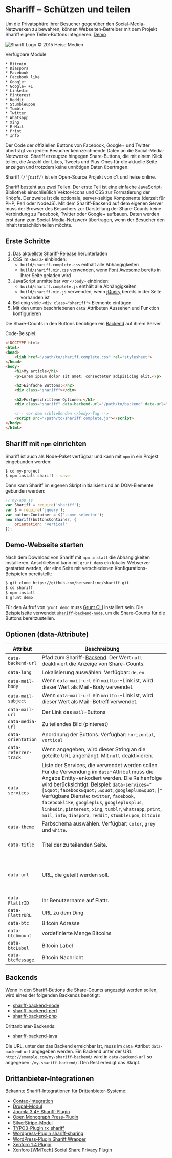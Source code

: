 # Shariff – Schützen und teilen

Um die Privatsphäre ihrer Besucher gegenüber den Social-Media-Netzwerken zu bewahren, können Webseiten-Betreiber mit dem Projekt Shariff eigene Teilen-Buttons integrieren.  [Demo](http://craiq.github.io/shariff/)

![Shariff Logo © 2015 Heise Medien](http://www.heise.de/icons/ho/shariff-logo.png)

Verfügbare Module

    * Bitcoin
    * Diaspora
    * Facebook
    * Facebook like
    * Google+
    * Google+ +1
    * Linkedin
    * Pinterest
    * Reddit
    * Stumbleupon
    * Tumblr
    * Twitter
    * Whatsapp
    * Xing
    * E-Mail
    * Print
    * Info

Der Code der offiziellen Buttons von Facebook, Google+ und Twitter überträgt von jedem Besucher kennzeichnende Daten an die Social-Media-Netzwerke. Shariff erzeugtze hingegen Share-Buttons, die mit einem Klick teilen, die Anzahl der Likes, Tweets und Plus-Ones für die aktuelle Seite anzeigen und trotzdem keine unnötigen Daten übertragen.

Shariff `(/ˈʃɛɹɪf/)` ist ein Open-Source Projekt von c't und heise online.

Shariff besteht aus zwei Teilen. Der erste Teil ist eine einfache JavaScript-Bibliothek einschließlich Vektor-Icons und CSS zur Formatierung der Knöpfe. Der zweite ist die optionale, server-seitige Komponente (derzeit für PHP, Perl oder NodeJS). Mit dem Shariff-Backend auf dem eigenen Server muss der Browser des Besuchers zur Darstellung der Share-Counts keine Verbindung zu Facebook, Twitter oder Google+ aufbauen. Daten werden erst dann zum Social-Media-Netzwerk übertragen, wenn der Besucher den Inhalt tatsächlich teilen möchte.

## Erste Schritte

1. Das [aktuellste Shariff-Release](https://github.com/heiseonline/shariff/releases/latest) herunterladen
2.  CSS im `<head>` einbinden:
    * `build/shariff.complete.css` enthält alle Abhängigkeiten
    * `build/shariff.min.css` verwenden, wenn [Font Awesome](https://github.com/FortAwesome/Font-Awesome) bereits in Ihrer Seite geladen wird
3. JavaScript unmittelbar vor `</body>` einbinden:
    * `build/shariff.complete.js` enthält alle Abhängigkeiten
    * `build/shariff.min.js` verwenden, wenn [jQuery](https://github.com/jquery/jquery) bereits in der Seite vorhanden ist
4. Beliebig viele `<div class="shariff">` Elemente einfügen
5. Mit den unten beschriebenen `data`-Attributen Aussehen und Funktion konfigurieren

Die Share-Counts in den Buttons benötigen ein [Backend](#backends) auf ihrem Server.

Code-Beispiel:

```html
<!DOCTYPE html>
<html>
<head>
    <link href="/path/to/shariff.complete.css" rel="stylesheet">
</head>
<body>
    <h1>My article</h1>
    <p>Lorem ipsum dolor sit amet, consectetur adipisicing elit.</p>

    <h2>Einfache Buttons:</h2>
    <div class="shariff"></div>

    <h2>Fortgeschrittene Optionen:</h2>
    <div class="shariff" data-backend-url="/path/to/backend" data-url="http://www.example.com/my-article.html" data-theme="grey" data-orientation="vertical"></div>

    <!-- vor dem schließenden </body>-Tag -->
    <script src="/path/to/shariff.complete.js"></script>
</body>
</html>
```

## Shariff mit `npm` einrichten

Shariff ist auch als Node-Paket verfügbar und kann mit `npm` in ein Projekt eingebunden werden:

```sh
$ cd my-project
$ npm install shariff --save
```

Dann kann Shariff im eigenen Skript initialisiert und an DOM-Elemente gebunden werden:

```js
// my-app.js
var Shariff = require('shariff');
var $ = require('jquery');
var buttonsContainer = $('.some-selector');
new Shariff(buttonsContainer, {
    orientation: 'vertical'
});
```

## Demo-Webseite starten

Nach dem Download von Shariff mit `npm install` die Abhängigkeiten installieren. Anschließend kann mit `grunt demo` ein lokaler Webserver gestartet werden, der eine Seite mit verschiedenen Konfigurations-Beispielen bereitstellt:

```sh
$ git clone https://github.com/heiseonline/shariff.git
$ cd shariff
$ npm install
$ grunt demo
```

Für den Aufruf von `grunt demo` muss [Grunt CLI](http://gruntjs.com/getting-started#installing-the-cli) installiert sein. Die Beispielseite verwendet [`shariff-backend-node`](https://github.com/heiseonline/shariff-backend-node), um die Share-Counts für die Buttons bereitzustellen.

## Optionen (data-Attribute)

| Attribut         | Beschreibung | Default |
|------------------|--------------|---------|
| `data-backend-url` | Pfad zum Shariff-[Backend](#backends). Der Wert `null` deaktiviert die Anzeige von Share-Counts.  | `null` |
| `data-lang`      | Lokalisierung auswählen. Verfügbar: `de`, `en` | `de` |
| `data-mail-body` | Wenn `data-mail-url` ein `mailto:`-Link ist, wird dieser Wert als Mail-Body verwendet. | siehe `data-url` |
| `data-mail-subject` | Wenn `data-mail-url` ein `mailto:`-Link ist, wird dieser Wert als Mail-Betreff verwendet. | siehe `data-title` |
| `data-mail-url`  | Der Link des `mail`-Buttons | `?view=mail` |
| `data-media-url` | Zu teilendes Bild (pinterest) | `null` |
| `data-orientation` | Anordnung der Buttons. Verfügbar: `horizontal`, `vertical` | `horizontal`  |
| `data-referrer-track` | Wenn angegeben, wird dieser String an die geteilte URL angehängt. Mit `null` deaktivieren. | `null` |
| `data-services`   | Liste der Services, die verwendet werden sollen. Für die Verwendung im `data`-Attribut muss die Angabe Entity-enkodiert werden. Die Reihenfolge wird berücksichtigt. Beispiel: `data-services="[&quot;facebook&quot;,&quot;googleplus&quot;]"` <br> Verfügbare Dienste: `twitter`, `facebook`, `facebooklike`, `googleplus`, `googleplusplus`, `linkedin`, `pinterest`, `xing`, `tumblr`, `whatsapp`, `print`, `mail`, `info`, `diaspora`, `reddit`, `stumbleupon`, `bitcoin` | Facebook, Facebook-Like, Google+, Twitter, Drucken |
| `data-theme`       | Farbschema auswählen. Verfügbar: `color`, `grey` und `white`. | `color` |
| `data-title`       | Titel der zu teilenden Seite. | Entweder `DC.title`/`DC.creator` oder `<title>` |
| `data-url`         | URL, die geteilt werden soll. | Wenn `data-url` nicht gesetzt ist, wird `link[rel="canonical"]`, `meta[property="og:url"]` oder `location.href` verwendet. |
| `data-FlattrID`       | Ihr Benutzername auf Flattr. | `undefined` |
| `data-FlattrURL`       | URL zu dem Ding | `undefined` |
| `data-btc`       | Bitcoin Adresse | `undefined` |
| `data-btcAmount`       | vordefinierte Menge Bitcoins | `undefined` |
| `data-btcLabel`       | Bitcoin Label | `undefined` |
| `data-btcMessage`       | Bitcoin Nachricht | `undefined` |


## Backends

Wenn in den Shariff-Buttons die Share-Counts angezeigt werden sollen, wird eines der folgenden Backends benötigt:

* [shariff-backend-node](http://github.com/heiseonline/shariff-backend-node)
* [shariff-backend-perl](http://github.com/heiseonline/shariff-backend-perl)
* [shariff-backend-php](http://github.com/heiseonline/shariff-backend-php)

Drittanbieter-Backends:

* [shariff-backend-java](http://github.com/headissue/shariff-backend-java)

Die URL, unter der das Backend erreichbar ist, muss im `data`-Attribut `data-backend-url` angegeben werden. Ein Backend unter der URL `http://example.com/my-shariff-backend/` wird in `data-backend-url` so angegeben: `/my-shariff-backend/`. Den Rest erledigt das Skript.

## Drittanbieter-Integrationen

Bekannte Shariff-Integrationen für Drittanbieter-Systeme:

* [Contao-Integration](https://github.com/hofff/contao-shariff)
* [Drupal-Modul](https://www.drupal.org/project/shariff)
* [Joomla 3.4+ Shariff-Plugin](https://github.com/joomla-agency/plg_jooag_shariff)
* [Open Monograph Press-Plugin](https://github.com/langsci/shariff)
* [SilverStripe-Modul](https://github.com/andrelohmann/silverstripe-shariff)
* [TYPO3-Plugin rx_shariff](http://typo3.org/extensions/repository/view/rx_shariff)
* [Wordpress-Plugin shariff-sharing](https://wordpress.org/plugins/shariff-sharing/)
* [WordPress-Plugin Shariff Wrapper](https://wordpress.org/plugins/shariff/)
* [Xenforo 1.4 Plugin](https://github.com/McAtze/-ITM-ctShariffSocialButtons)
* [Xenforo [WMTech] Social Share Privacy Plugin](https://wmtech.net/products/wmtech-social-share-privacy.41/)
